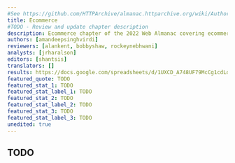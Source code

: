 ```yaml
---
#See https://github.com/HTTPArchive/almanac.httparchive.org/wiki/Authors'-Guide#metadata-to-add-at-the-top-of-your-chapters
title: Ecommerce
#TODO - Review and update chapter description
description: Ecommerce chapter of the 2022 Web Almanac covering ecommerce platforms, page weight, images, third-parties, core web vitals and lighthouse performance metrics, SEO, and PWAs.
authors: [amandeepsinghvirdi]
reviewers: [alankent, bobbyshaw, rockeynebhwani]
analysts: [jrharalson]
editors: [shantsis]
translators: []
results: https://docs.google.com/spreadsheets/d/1UXCD_A748UF79McCg1cdLdCKPKE8JNFAdd1l-t-glrI/
featured_quote: TODO
featured_stat_1: TODO
featured_stat_label_1: TODO
featured_stat_2: TODO
featured_stat_label_2: TODO
featured_stat_3: TODO
featured_stat_label_3: TODO
unedited: true
---
```


## TODO

